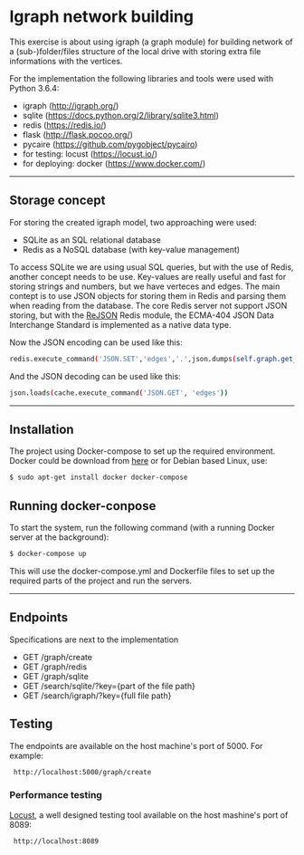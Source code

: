 # Igraph network building
This exercise is about using igraph (a graph module) for building network of a (sub-)folder/files structure of the local drive with storing extra file informations with the vertices.

For the implementation the following libraries and tools were used with Python 3.6.4:
  - igraph (http://igraph.org/)
  - sqlite (https://docs.python.org/2/library/sqlite3.html)
  - redis (https://redis.io/)
  - flask (http://flask.pocoo.org/)
  - pycaire (https://github.com/pygobject/pycairo)
  - for testing: locust (https://locust.io/)
  - for deploying: docker (https://www.docker.com/)

---

## Storage concept

For storing the created igraph model, two approaching were used:
- SQLite as an SQL relational database
- Redis as a NoSQL database (with key-value management)

To access SQLite we are using usual SQL queries, but with the use of Redis, another concept needs to be use.
Key-values are really useful and fast for storing strings and numbers, but we have verteces and edges. The main contept is to use JSON objects for storing them in Redis and parsing them when reading from the database. The core Redis server not support JSON storing, but with the [ReJSON](http://rejson.io/) Redis module, the ECMA-404 JSON Data Interchange Standard is implemented as a native data type.

Now the JSON encoding can be used like this:
```sh
redis.execute_command('JSON.SET','edges','.',json.dumps(self.graph.get_edgelist()))
```
 
 And the JSON decoding can be used like this:
```sh
json.loads(cache.execute_command('JSON.GET', 'edges'))
```
 
---

## Installation
The project using Docker-compose to set up the required environment.
Docker could be download from [here](https://www.docker.com/community-edition) or for Debian based Linux, use:
```sh
$ sudo apt-get install docker docker-compose
```

## Running docker-conpose
To start the system, run the following command (with a running Docker server at the background):
```sh
$ docker-compose up
```

This will use the docker-compose.yml and Dockerfile files to set up the required parts of the project and run the servers.

---

## Endpoints
Specifications are next to the implementation
- GET /graph/create
- GET /graph/redis
- GET /graph/sqlite
- GET /search/sqlite/?key={part of the file path}
- GET /search/igraph/?key={full file path}

## Testing 
The endpoints are available on the host machine's port of 5000.
For example:
```sh
 http://localhost:5000/graph/create
```
### Performance testing
[Locust](https://locust.io/), a well designed testing tool available on the host mashine's port of 8089:
```sh
 http://localhost:8089
```
